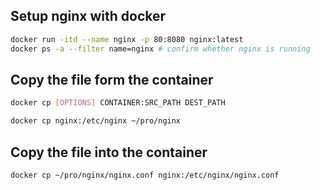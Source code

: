 ## Setup nginx with docker
```bash
docker run -itd --name nginx -p 80:8080 nginx:latest
docker ps -a --filter name=nginx # confirm whether nginx is running
```

## Copy the file form the container
```bash
docker cp [OPTIONS] CONTAINER:SRC_PATH DEST_PATH

docker cp nginx:/etc/nginx ~/pro/nginx
```

## Copy the file into the container
```bash
docker cp ~/pro/nginx/nginx.conf nginx:/etc/nginx/nginx.conf
```